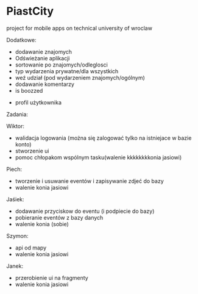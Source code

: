 # PiastCity
project for mobile apps on technical university of wroclaw

Dodatkowe:
- dodawanie znajomych
- Odświeżanie aplikacji
- sortowanie po znajomych/odleglosci
- typ wydarzenia prywatne/dla wszystkich
- weź udział (pod wydarzeniem znajomych/ogólnym)
- dodawanie komentarzy
- is boozzed
+ profil użytkownika

Zadania:


Wiktor: 
- walidacja logowania (można się zalogować tylko na istniejace w bazie konto)
- stworzenie ui
- pomoc chłopakom wspólnym tasku(walenie kkkkkkkkonia jasiowi)

Piech: 
- tworzenie i usuwanie eventów i zapisywanie zdjeć do bazy
- walenie konia jasiowi

Jaśiek: 
- dodawanie przyciskow do eventu (i podpiecie do bazy)
- pobieranie eventów z bazy danych
- walenie konia (sobie)

Szymon: 
- api od mapy
- walenie konia jasiowi

Janek: 
- przerobienie ui na fragmenty
- walenie konia jasiowi
